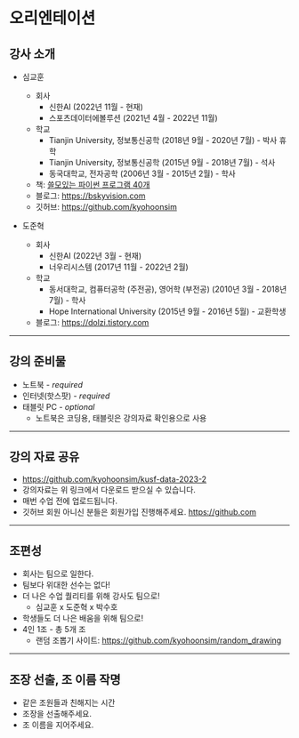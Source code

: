 # 오리엔테이션

## 강사 소개

- 심교훈
    - 회사
        - 신한AI (2022년 11월 - 현재)
        - 스포츠데이터에볼루션 (2021년 4월 - 2022년 11월)
    - 학교
        - Tianjin University, 정보통신공학 (2018년 9월 - 2020년 7월) - 박사 휴학
        - Tianjin University, 정보통신공학 (2015년 9월 - 2018년 7월) - 석사
        - 동국대학교, 전자공학 (2006년 3월 - 2015년 2월) - 학사
    - 책: [쓸모있는 파이썬 프로그램 40개](https://product.kyobobook.co.kr/detail/S000202678019)
    - 블로그: <https://bskyvision.com>
    - 깃허브: <https://github.com/kyohoonsim>

- 도준혁
    - 회사
        - 신한AI (2022년 3월 - 현재)
        - 너우리시스템 (2017년 11월 - 2022년 2월)
    - 학교
        - 동서대학교, 컴퓨터공학 (주전공), 영어학 (부전공) (2010년 3월 - 2018년 7월) - 학사
        - Hope International University (2015년 9월 - 2016년 5월) - 교환학생
    - 블로그: <https://dolzi.tistory.com>

---

## 강의 준비물

- 노트북 - _required_
- 인터넷(핫스팟) - _required_
- 태블릿 PC - _optional_
    - 노트북은 코딩용, 태블릿은 강의자료 확인용으로 사용

---

## 강의 자료 공유

- <https://github.com/kyohoonsim/kusf-data-2023-2>
- 강의자료는 위 링크에서 다운로드 받으실 수 있습니다.
- 매번 수업 전에 업로드됩니다.
- 깃허브 회원 아니신 분들은 회원가입 진행해주세요. <https://github.com>

---

## 조편성

- 회사는 팀으로 일한다.
- 팀보다 위대한 선수는 없다!
- 더 나은 수업 퀄리티를 위해 강사도 팀으로!
    - 심교훈 x 도준혁 x 박수호
- 학생들도 더 나은 배움을 위해 팀으로!
- 4인 1조 - 총 5개 조
    - 랜덤 조뽑기 사이트: <https://github.com/kyohoonsim/random_drawing>

---

## 조장 선출, 조 이름 작명

- 같은 조원들과 친해지는 시간
- 조장을 선출해주세요.
- 조 이름을 지어주세요.

